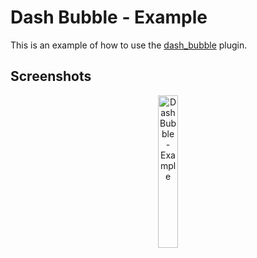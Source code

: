 # Dash Bubble - Example

This is an example of how to use the [dash_bubble](https://pub.dev/packages/dash_bubble) plugin.

## Screenshots

<p align="center">
<img src="https://raw.githubusercontent.com/moazelsawaf/dash_bubble/main/doc/assets/animated_example.webp" width="25%" alt="Dash Bubble - Example" />
</p>
